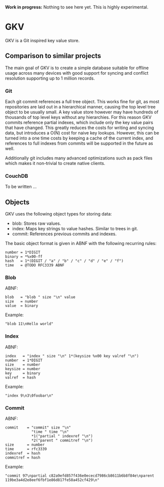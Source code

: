**Work in progress:** Nothing to see here yet. This is highly experimental.

# GKV

GKV is a Git inspired key value store.

## Comparison to similar projects

The main goal of GKV is to create a simple database suitable for offline usage
across many devices with good support for syncing and conflict resolution
supporting up to 1 million records.

### Git

Each git commit references a full tree object. This works fine for git, as most
repositories are laid out in a hierarchical manner, causing the top level tree
object to be usually small. A key value store however may have hundreds of
thousands of top level keys without any hierarchies. For this reason GKV
commits reference partial indexes, which include only the key value pairs that
have changed. This greatly reduces the costs for writing and syncing data, but
introduces a O(N) cost for naive key lookups. However, this can be turned into
a one time costs by keeping a cache of the current index, and references to
full indexes from commits will be supported in the future as well.

Additionally git includes many advanced optimizations such as pack files which
makes it non-trivial to create native clients.

### CouchDB

To be written ...

## Objects

GKV uses the following object types for storing data:

* blob: Stores raw values.
* index: Maps key strings to value hashes. Similar to trees in git.
* commit: References previous commits and indexes.

The basic object format is given in ABNF with the following recurring rules:

```
number = 1*DIGIT
binary = *%x00-ff
hash   = 1*(DIGIT / "a" / "b" / "c" / "d" / "e" / "f")
time   = @TODO RFC3339 ABNF
```

### Blob

ABNF:

```
blob   = "blob " size "\n" value
size   = number
value  = binary
```

Example:

```
"blob 11\nHello world"
```

### Index

ABNF:

```
index   = "index " size "\n" 1*(keysize %x00 key valref "\n")
number  = 1*DIGIT
size    = number
keysize = number
key     = binary
valref  = hash
```

Example:

```
"index 9\n3\0foobar\n"
```

### Commit

ABNF:

```
commit    = "commit" size "\n"
            "time " time "\n"
            *1("partial " indexref "\n")
            *2("parent " commitref "\n")
size      = number
time      = rfc3339
indexref  = hash
commitref = hash
```

Example:

```
"commit 97\npartial c82a9efd857f436e0ececd7986cb8611b6b8f84e\nparent 119be3a4d2e8eef6fbf1e86d817fe58a452cf429\n"
```
